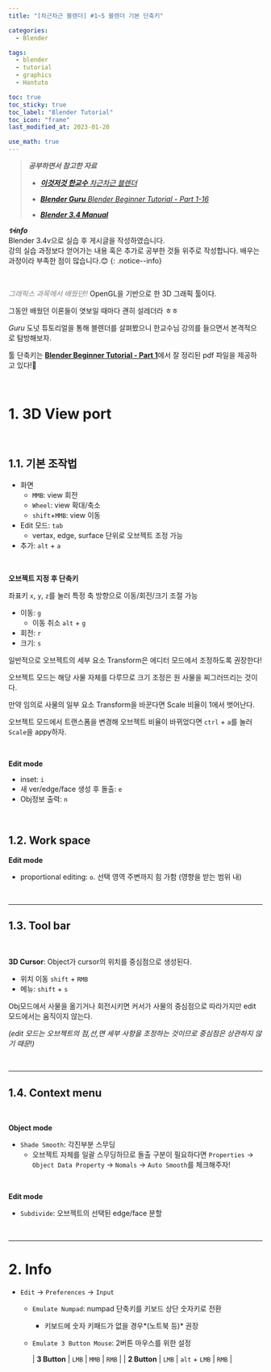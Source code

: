 ```yaml
---
title: "[차근차근 블렌더] #1~5 블렌더 기본 단축키"

categories:
  - Blender

tags:
  - blender
  - tutorial
  - graphics
  - Hantuto

toc: true
toc_sticky: true
toc_label: "Blender Tutorial"
toc_icon: "frame"
last_modified_at: 2023-01-20

use_math: true
---
```






>   ***공부하면서 참고한 자료***
>
>   *   [***이것저것 한교수** 차근차근 블렌더*](https://www.youtube.com/@prof_han)
>
>   *   [***Blender Guru** Blender Beginner Tutorial - Part 1-16*](https://www.youtube.com/watch?v=nIoXOplUvAw&list=PLjEaoINr3zgFX8ZsChQVQsuDSjEqdWMAD&index=1)
>   *   [***Blender 3.4 Manual***](https://docs.blender.org/manual/en/latest/)


***✨info***<br> Blender 3.4v으로 실습 후 게시글을 작성하였습니다.<br>강의 실습 과정보다 얻어가는 내용 혹은 추가로 공부한 것들 위주로 작성합니다. 배우는 과정이라 부족한 점이 많습니다.😊
{: .notice--info}

<br>

<span style="color: gray">*그래픽스 과목에서 배웠던!!*</span> OpenGL을 기반으로 한 3D 그래픽 툴이다. 

그동안 배웠던 이론들이 엿보일 때마다 괜히 설레더라 ㅎㅎ

*Guru* 도넛 튜토리얼을 통해 블렌더를 살펴봤으니 한교수님 강의를 들으면서 본격적으로 탐방해보자.

툴 단축키는 [**Blender Beginner Tutorial - Part 1**](https://www.youtube.com/watch?v=nIoXOplUvAw)에서 잘 정리된 pdf 파일을 제공하고 있다!🥰

<br>

# **1. 3D View port**

<br>

## **1.1. 기본 조작법**

*   화면
    *   `MMB`: view 회전
    *   `Wheel`: view 확대/축소
    *   `shift`+`MMB`: view 이동
*   Edit 모드: `tab`
    *   vertax, edge, surface 단위로 오브젝트 조정 가능
*   추가: `alt` + `a`

<br>

**오브젝트 지정 후 단축키**

좌표키  `x`, `y`, `z`를 눌러 특정 축 방향으로 이동/회전/크기 조절 가능

*   이동: `g`
    *   이동 취소 `alt` + `g`
*   회전: `r`
*   크기: `s`

일반적으로 오브젝트의 세부 요소 Transform은 에디터 모드에서 조정하도록 권장한다!

오브젝트 모드는 해당 사물 자체를 다루므로 크기 조정은 원 사물을 찌그러뜨리는 것이다.

만약 임의로 사물의 일부 요소 Transform을 바꾼다면 Scale 비율이 1에서 벗어난다. 

오브젝트 모드에서 트랜스폼을 변경해 오브젝트 비율이 바뀌었다면 `ctrl` + `a`를 눌러 `Scale`을 appy하자.

<br>

**Edit mode**

*   inset: `i`
*   새 ver/edge/face 생성 후 돌출: `e`
*   Obj정보 출력: `n`

<br>

## **1.2. Work space**



**Edit mode**

*   proportional editing: `o`. 선택 영역 주변까지 힘 가함 (영향을 받는 범위 내)

<br>

---

## **1.3. Tool bar**

<br>

**3D Cursor**: Object가 cursor의 위치를 중심점으로 생성된다.

*   위치 이동 `shift` + `RMB`
*   메뉴: `shift` + `s`



Obj모드에서 사물을 옮기거나 회전시키면 커서가 사물의 중심점으로 따라가지만 edit 모드에서는 움직이지 않는다.

*(edit 모드는 오브젝트의 점,선,면 세부 사항을 조정하는 것이므로 중심점은 상관하지 않기 때문!)*

<br>

---

## **1.4. Context menu**

<br>

**Object mode**

*   `Shade Smooth`: 각진부분 스무딩
    *   오브젝트 자체를 일괄 스무딩하므로 돌출 구분이 필요하다면 `Properties` -> `Object Data Property` -> `Nomals` -> `Auto Smooth`를 체크해주자!

<br>

**Edit mode**

*   `Subdivide`: 오브젝트의 선택된 edge/face 분할

<br>

---

# **2. Info**

*   `Edit` -> `Preferences` -> `Input`

    *   `Emulate Numpad`: numpad 단축키를 키보드 상단 숫자키로 전환

        *   키보드에 숫자 키패드가 없을 경우*(노트북 등)* 권장

    *   `Emulate 3 Button Mouse`: 2버튼 마우스를 위한 설정

        | **3 Button** | `LMB` | `MMB` | `RMB` |
        | **2 Button** | `LMB` | `alt` + `LMB` | `RMB` |
